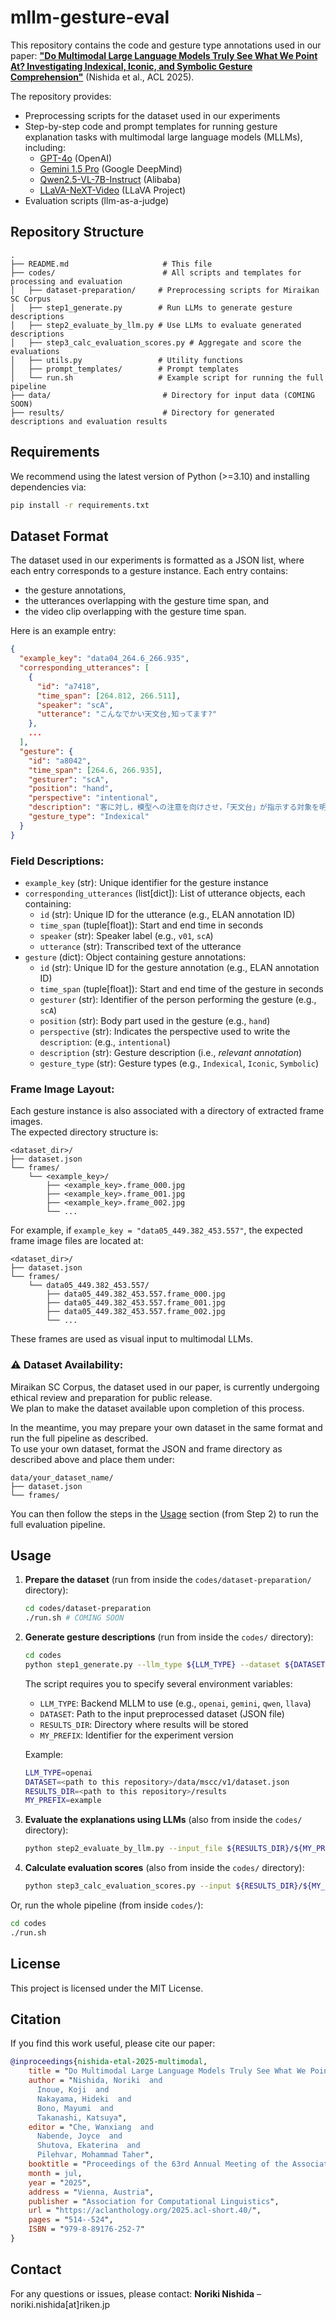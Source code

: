 # mllm-gesture-eval

This repository contains the code and gesture type annotations used in our paper:
[**"Do Multimodal Large Language Models Truly See What We Point At? Investigating Indexical, Iconic, and Symbolic Gesture Comprehension"**](https://aclanthology.org/2025.acl-short.40/) (Nishida et al., ACL 2025).

The repository provides:

* Preprocessing scripts for the dataset used in our experiments
* Step-by-step code and prompt templates for running gesture explanation tasks with multimodal large language models (MLLMs), including:
  - [GPT-4o](https://platform.openai.com/docs/models/gpt-4o) (OpenAI)
  - [Gemini 1.5 Pro](https://deepmind.google/models/gemini/pro) (Google DeepMind)
  - [Qwen2.5-VL-7B-Instruct](https://github.com/QwenLM/Qwen2.5-VL) (Alibaba)
  - [LLaVA-NeXT-Video](https://github.com/LLaVA-VL/LLaVA-NeXT) (LLaVA Project)
* Evaluation scripts (llm-as-a-judge)

## Repository Structure

```
.
├── README.md                     # This file
├── codes/                        # All scripts and templates for processing and evaluation
│   ├── dataset-preparation/     # Preprocessing scripts for Miraikan SC Corpus
│   ├── step1_generate.py        # Run LLMs to generate gesture descriptions
│   ├── step2_evaluate_by_llm.py # Use LLMs to evaluate generated descriptions
│   ├── step3_calc_evaluation_scores.py # Aggregate and score the evaluations
│   ├── utils.py                 # Utility functions
│   ├── prompt_templates/        # Prompt templates
│   └── run.sh                   # Example script for running the full pipeline
├── data/                         # Directory for input data (COMING SOON)
├── results/                      # Directory for generated descriptions and evaluation results
```

## Requirements

We recommend using the latest version of Python (>=3.10) and installing dependencies via:

```bash
pip install -r requirements.txt
```

## Dataset Format

The dataset used in our experiments is formatted as a JSON list, where each entry corresponds to a gesture instance. Each entry contains:
- the gesture annotations,
- the utterances overlapping with the gesture time span, and
- the video clip overlapping with the gesture time span.

Here is an example entry:
```json
{
  "example_key": "data04_264.6_266.935",
  "corresponding_utterances": [
    {
      "id": "a7418",
      "time_span": [264.812, 266.511],
      "speaker": "scA",
      "utterance": "こんなでかい天文台,知ってます?"
    },
    ...
  ],
  "gesture": {
    "id": "a8042",
    "time_span": [264.6, 266.935],
    "gesturer": "scA",
    "position": "hand",
    "perspective": "intentional",
    "description": "客に対し，模型への注意を向けさせ，「天文台」が指示する対象を明示する",
    "gesture_type": "Indexical"
  }
}
```

### Field Descriptions:

- `example_key` (str): Unique identifier for the gesture instance
- `corresponding_utterances` (list[dict]): List of utterance objects, each containing:
  - `id` (str): Unique ID for the utterance (e.g., ELAN annotation ID)
  - `time_span` (tuple[float]): Start and end time in seconds
  - `speaker` (str): Speaker label (e.g., `v01`, `scA`)
  - `utterance` (str): Transcribed text of the utterance
- `gesture` (dict): Object containing gesture annotations:
  - `id` (str): Unique ID for the gesture annotation (e.g., ELAN annotation ID)
  - `time_span` (tuple[float]): Start and end time of the gesture in seconds
  - `gesturer` (str): Identifier of the person performing the gesture (e.g., `scA`)
  - `position` (str): Body part used in the gesture (e.g., `hand`)
  - `perspective` (str): Indicates the perspective used to write the `description`: (e.g., `intentional`)
  - `description` (str): Gesture description (i.e., *relevant annotation*)
  - `gesture_type` (str): Gesture types (e.g., `Indexical`, `Iconic`, `Symbolic`)

### Frame Image Layout:

Each gesture instance is also associated with a directory of extracted frame images.  
The expected directory structure is:


```
<dataset_dir>/
├── dataset.json
└── frames/
    └── <example_key>/
        ├── <example_key>.frame_000.jpg
        ├── <example_key>.frame_001.jpg
        ├── <example_key>.frame_002.jpg
        └── ...
```

For example, if `example_key = "data05_449.382_453.557"`, the expected frame image files are located at:

```
<dataset_dir>/
├── dataset.json
└── frames/
    └── data05_449.382_453.557/
        ├── data05_449.382_453.557.frame_000.jpg
        ├── data05_449.382_453.557.frame_001.jpg
        ├── data05_449.382_453.557.frame_002.jpg
        └── ...
```

These frames are used as visual input to multimodal LLMs.

### ⚠️ Dataset Availability:

Miraikan SC Corpus, the dataset used in our paper, is currently undergoing ethical review and preparation for public release.  
We plan to make the dataset available upon completion of this process.

In the meantime, you may prepare your own dataset in the same format and run the full pipeline as described.  
To use your own dataset, format the JSON and frame directory as described above and place them under:

```
data/your_dataset_name/
├── dataset.json
└── frames/
```

You can then follow the steps in the [Usage](#usage) section (from Step 2) to run the full evaluation pipeline.

## Usage

1. **Prepare the dataset** (run from inside the `codes/dataset-preparation/` directory):

   ```bash
   cd codes/dataset-preparation
   ./run.sh # COMING SOON
   ```

2. **Generate gesture descriptions** (run from inside the `codes/` directory):

   ```bash
   cd codes
   python step1_generate.py --llm_type ${LLM_TYPE} --dataset ${DATASET} --results_dir ${RESULTS_DIR} --prefix ${MY_PREFIX}
   ```

   The script requires you to specify several environment variables:

   * `LLM_TYPE`: Backend MLLM to use (e.g., `openai`, `gemini`, `qwen`, `llava`)
   * `DATASET`: Path to the input preprocessed dataset (JSON file)
   * `RESULTS_DIR`: Directory where results will be stored
   * `MY_PREFIX`: Identifier for the experiment version

   Example:

   ```bash
   LLM_TYPE=openai
   DATASET=<path to this repository>/data/mscc/v1/dataset.json
   RESULTS_DIR=<path to this repository>/results
   MY_PREFIX=example
   ```

3. **Evaluate the explanations using LLMs** (also from inside the `codes/` directory):

   ```bash
   python step2_evaluate_by_llm.py --input_file ${RESULTS_DIR}/${MY_PREFIX}/results.jsonl --output_file ${RESULTS_DIR}/${MY_PREFIX}/evaluation_by_llm.jsonl
   ```

4. **Calculate evaluation scores** (also from inside the `codes/` directory):

   ```bash
   python step3_calc_evaluation_scores.py --input ${RESULTS_DIR}/${MY_PREFIX}/evaluation_by_llm.jsonl
   ```

Or, run the whole pipeline (from inside `codes/`):

```bash
cd codes
./run.sh
```

## License

This project is licensed under the MIT License.

## Citation

If you find this work useful, please cite our paper:

```bibtex
@inproceedings{nishida-etal-2025-multimodal,
    title = "Do Multimodal Large Language Models Truly See What We Point At? Investigating Indexical, Iconic, and Symbolic Gesture Comprehension",
    author = "Nishida, Noriki  and
      Inoue, Koji  and
      Nakayama, Hideki  and
      Bono, Mayumi  and
      Takanashi, Katsuya",
    editor = "Che, Wanxiang  and
      Nabende, Joyce  and
      Shutova, Ekaterina  and
      Pilehvar, Mohammad Taher",
    booktitle = "Proceedings of the 63rd Annual Meeting of the Association for Computational Linguistics (Volume 2: Short Papers)",
    month = jul,
    year = "2025",
    address = "Vienna, Austria",
    publisher = "Association for Computational Linguistics",
    url = "https://aclanthology.org/2025.acl-short.40/",
    pages = "514--524",
    ISBN = "979-8-89176-252-7"
}
```

## Contact

For any questions or issues, please contact:
**Noriki Nishida** – noriki.nishida\[at]riken.jp
